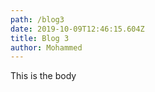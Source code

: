 ```yaml
---
path: /blog3
date: 2019-10-09T12:46:15.604Z
title: Blog 3
author: Mohammed
---
```

This is the body
